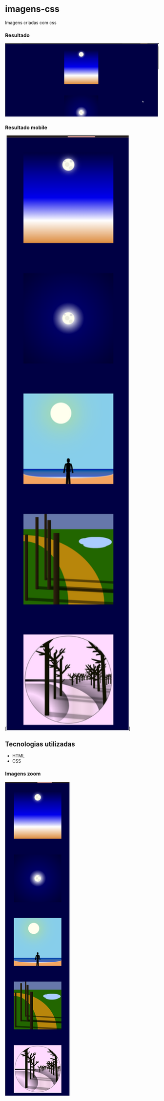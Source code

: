 # imagens-css
Imagens criadas com css

### Resultado
<img src="result/result.gif" alt="imagens do resultado">

### Resultado mobile
[<img src="result/mobile.png" alt="imagens do resultado em celulares" width="400px">]

## Tecnologias utilizadas

- HTML
- CSS

### Imagens zoom
<img src="result/mobile.png" alt="imagens em tamanho grande">
